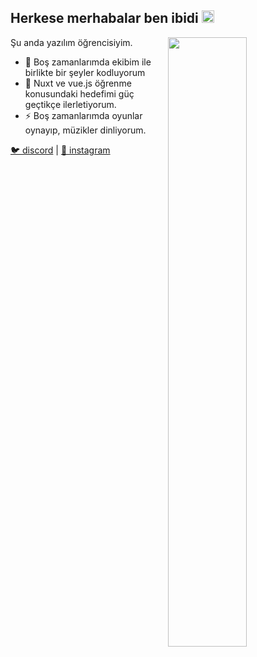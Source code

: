 <h2>Herkese merhabalar ben ibidi <img src="https://media.giphy.com/media/Q7LHmoFwVP6Yc1swZs/giphy.gif" height="20px"></h2>

<img width="50%" align="right" src="https://github-readme-stats.vercel.app/api?username=ibidi&show_icons=true&hide_title=true&theme=merko">

Şu anda yazılım öğrencisiyim.

- 👯 Boş zamanlarımda ekibim ile birlikte bir şeyler kodluyorum
- 🎈 Nuxt ve vue.js öğrenme konusundaki hedefimi güç geçtikçe ilerletiyorum.
- ⚡ Boş zamanlarımda oyunlar oynayıp, müzikler dinliyorum.

[🐦 discord](https://https://discord.com/users/725410917319311360) | [🏡 instagram](https://www.instagram.com/ibishuu)
